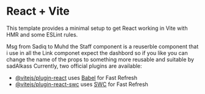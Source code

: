 # React + Vite

This template provides a minimal setup to get React working in Vite with HMR and some ESLint rules.

Msg from Sadiq to Muhd
the Staff component is a reuserble component that i use in all the Link componet expect the dashbord so if you like you can change the name of the props to something more reusable and suitable 
by sadAlkass 
Currently, two official plugins are available:

- [@vitejs/plugin-react](https://github.com/vitejs/vite-plugin-react/blob/main/packages/plugin-react/README.md) uses [Babel](https://babeljs.io/) for Fast Refresh
- [@vitejs/plugin-react-swc](https://github.com/vitejs/vite-plugin-react-swc) uses [SWC](https://swc.rs/) for Fast Refresh
